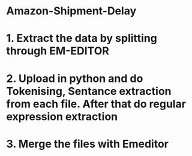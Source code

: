 # Amazon-Shipment-Delay
# 1. Extract the data by splitting through EM-EDITOR
# 2. Upload in python and do Tokenising, Sentance extraction from each file. After that do regular expression extraction
# 3. Merge the files with Emeditor
